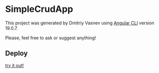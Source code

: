 # SimpleCrudApp

This project was generated by Dmitriy Vasnev using [Angular CLI](https://github.com/angular/angular-cli) version 19.0.7.

Please, feel free to ask or suggest anything!

## Deploy

[try it out!](https://trance0id.github.io/simple-crud-app/)
